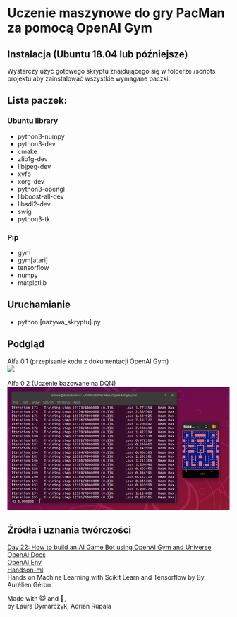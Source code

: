 # Uczenie maszynowe do gry PacMan za pomocą OpenAI Gym

## Instalacja (Ubuntu 18.04 lub późniejsze)

Wystarczy użyć gotowego skryptu znajdującego się w folderze /scripts projektu aby zainstalować wszystkie wymagane paczki.  

## Lista paczek:
### Ubuntu library
- python3-numpy 
- python3-dev 
- cmake 
- zlib1g-dev 
- libjpeg-dev 
- xvfb 
- xorg-dev 
- python3-opengl 
- libboost-all-dev 
- libsdl2-dev 
- swig
- python3-tk

### Pip
- gym
- gym[atari]
- tensorflow
- numpy
- matplotlib

## Uruchamianie

- python [nazywa_skryptu].py

## Podgląd
Alfa 0.1 (przepisanie kodu z dokumentacji OpenAI Gym)  
<img src="/graphics/prev1.gif?raw=true">  

Alfa 0.2 (Uczenie bazowane na DQN)  
![](/graphics/prev2.png)

## Źródła i uznania twórczości
[Day 22: How to build an AI Game Bot using OpenAI Gym and Universe
](https://medium.freecodecamp.org/how-to-build-an-ai-game-bot-using-openai-gym-and-universe-f2eb9bfbb40a)  
[OpenAI Docs](https://gym.openai.com/docs/)  
[OpenAI Env](https://gym.openai.com/envs/)  
[Handson-ml](https://github.com/ageron/handson-ml)  
Hands on Machine Learning with Scikit Learn and Tensorflow by By Aurélien Géron  

Made with 😺 and 💝,  
by Laura Dymarczyk, Adrian Rupala
